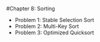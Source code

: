 #Chapter 8: Sorting

* Problem 1: Stable Selection Sort
* Problem 2: Multi-Key Sort
* Problem 3: Optimized Quicksort
